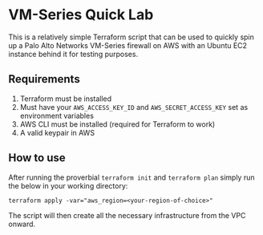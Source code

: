 # VM-Series Quick Lab
This is a relatively simple Terraform script that can be used to quickly spin up a Palo Alto Networks VM-Series firewall on AWS with an Ubuntu EC2 instance behind it for testing purposes.

## Requirements

1. Terraform must be installed
2. Must have your `AWS_ACCESS_KEY_ID` and `AWS_SECRET_ACCESS_KEY` set as environment variables
3. AWS CLI must be installed (required for Terraform to work)
4. A valid keypair in AWS

## How to use

After running the proverbial `terraform init` and `terraform plan` simply run the below in your working directory:

`terraform apply -var="aws_region=<your-region-of-choice>"`

The script will then create all the necessary infrastructure from the VPC onward.
